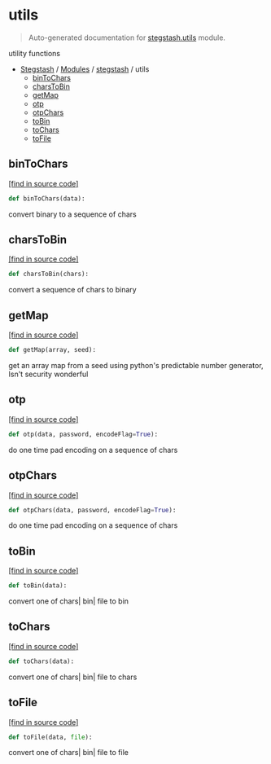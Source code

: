 # utils

> Auto-generated documentation for [stegstash.utils](../../stegstash/utils.py) module.

utility functions

- [Stegstash](../README.md#stegstash-index) / [Modules](../README.md#stegstash-modules) / [stegstash](index.md#stegstash) / utils
    - [binToChars](#bintochars)
    - [charsToBin](#charstobin)
    - [getMap](#getmap)
    - [otp](#otp)
    - [otpChars](#otpchars)
    - [toBin](#tobin)
    - [toChars](#tochars)
    - [toFile](#tofile)

## binToChars

[[find in source code]](../../stegstash/utils.py#L11)

```python
def binToChars(data):
```

convert binary to a sequence of chars

## charsToBin

[[find in source code]](../../stegstash/utils.py#L6)

```python
def charsToBin(chars):
```

convert a sequence of chars to binary

## getMap

[[find in source code]](../../stegstash/utils.py#L43)

```python
def getMap(array, seed):
```

 get an array map from a seed using python's predictable number generator,
Isn't security wonderful

## otp

[[find in source code]](../../stegstash/utils.py#L50)

```python
def otp(data, password, encodeFlag=True):
```

do one time pad encoding on a sequence of chars

## otpChars

[[find in source code]](../../stegstash/utils.py#L64)

```python
def otpChars(data, password, encodeFlag=True):
```

do one time pad encoding on a sequence of chars

## toBin

[[find in source code]](../../stegstash/utils.py#L16)

```python
def toBin(data):
```

convert one of chars| bin| file to bin

## toChars

[[find in source code]](../../stegstash/utils.py#L33)

```python
def toChars(data):
```

convert one of chars| bin| file to chars

## toFile

[[find in source code]](../../stegstash/utils.py#L38)

```python
def toFile(data, file):
```

convert one of chars| bin| file to file
